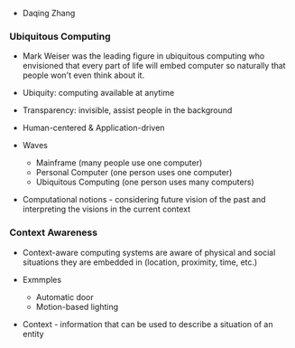 - Daqing Zhang
### Ubiquitous Computing
- Mark Weiser was the leading figure in ubiquitous computing who envisioned that every part of life will embed computer so naturally that people won't even think about it.

- Ubiquity: computing available at anytime
- Transparency: invisible, assist people in the background

- Human-centered & Application-driven

- Waves
	- Mainframe (many people use one computer)
	- Personal Computer (one person uses one computer)
	- Ubiquitous Computing (one person uses many computers)

- Computational notions - considering future vision of the past and interpreting the visions in the current context
### Context Awareness
- Context-aware computing systems are aware of physical and social situations they are embedded in (location, proximity, time, etc.)
- Exmmples
	- Automatic door
	- Motion-based lighting

- Context - information that can be used to describe a situation of an entity